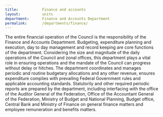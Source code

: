 ```yaml
---
title:           Finance and accounts
layout:          units
department:      Finance and Accounts Department
permalink:       /departments/finance/
---
```

The entire financial operation of the Council is the responsibility of the Finance and Accounts Department. Budgeting, expenditure planning and execution, day to day management and record keeping are core functions of the department. Considering the size and magnitude of the daily operations of the Council and zonal offices, this department plays a vital role in ensuring operations and the mandate of the Council can progress without delay or hitches. The department coordinates and manages periodic and routine budgetary allocations and any other revenue, ensures expenditure complies with prevailing Federal Government rules and applicable accounting standards. Statutorily and other required periodic reports are prepared by the department, including interfacing with the office of the Auditor General of the Federation, Office of the Accountant General of the Federation, Ministry of Budget and National Planning, Budget office, Central Bank and Ministry of Finance on general finance matters and employee remuneration and benefits matters.